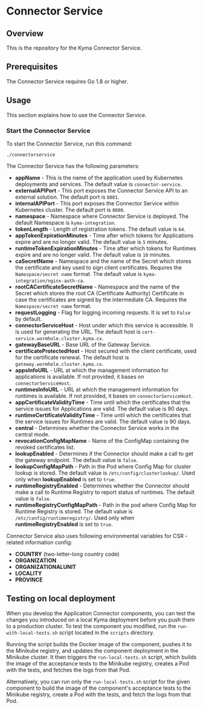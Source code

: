 # Connector Service

## Overview

This is the repository for the Kyma Connector Service.

## Prerequisites

The Connector Service requires Go 1.8 or higher.

## Usage

This section explains how to use the Connector Service.

### Start the Connector Service
To start the Connector Service, run this command:

```
./connectorservice
```

The Connector Service has the following parameters:
- **appName** - This is the name of the application used by Kubernetes deployments and services. The default value is `connector-service`.
- **externalAPIPort** - This port exposes the Connector Service API to an external solution. The default port is `8081`.
- **internalAPIPort** - This port exposes the Connector Service within Kubernetes cluster. The default port is `8080`.
- **namespace** - Namespace where Connector Service is deployed. The default Namespace is `kyma-integration`.
- **tokenLength** - Length of registration tokens. The default value is `64`.
- **appTokenExpirationMinutes** - Time after which tokens for Applications expire and are no longer valid. The default value is `5` minutes.
- **runtimeTokenExpirationMinutes** - Time after which tokens for Runtimes expire and are no longer valid. The default value is `10` minutes.
- **caSecretName** - Namespace and the name of the Secret which stores the certificate and key used to sign client certificates. Requires the `Namespace/secret name` format. The default value is `kyma-integration/nginx-auth-ca`.
- **rootCACertificateSecretName** - Namespace and the name of the Secret which stores the root CA (Certificate Authority) Certificate in case the certificates are signed by the intermediate CA. Requires the `Namespace/secret name` format. 
- **requestLogging** - Flag for logging incoming requests. It is set to `False` by default.
- **connectorServiceHost** - Host under which this service is accessible. It is used for generating the URL. The default host is `cert-service.wormhole.cluster.kyma.cx`.
- **gatewayBaseURL** - Base URL of the Gateway Service.
- **certificateProtectedHost** - Host secured with the client certificate, used for the certificate renewal. The default host is `gateway.wormhole.cluster.kyma.cx`.
- **appsInfoURL** - URL at which the management information for applications is available. If not provided, it bases on `connectorServiceHost`.
- **runtimesInfoURL** - URL at which the management information for runtimes is available. If not provided, it bases on `connectorServiceHost`.
- **appCertificateValidityTime** - Time until which the certificates that the service issues for Applications are valid. The default value is 90 days.
- **runtimeCertificateValidityTime** - Time until which the certificates that the service issues for Runtimes are valid. The default value is 90 days.
- **central** - Determines whether the Connector Service works in the central mode.
- **revocationConfigMapName** - Name of the ConfigMap containing the revoked certificates list.
- **lookupEnabled** - Determines if the Connector should make a call to get the gateway endpoint. The default value is `false`.
- **lookupConfigMapPath** - Path in the Pod where Config Map for cluster lookup is stored. The default value is `/etc/config/clusterlookup/`. Used only when **lookupEnabled** is set to `true`.
- **runtimeRegistryEnabled** - Determines whether the Connector should make a call to Runtime Registry to report status of runtimes. The default value is `false`.
- **runtimeRegistryConfigMapPath** - Path in the pod where Config Map for Runtime Registry is stored. The default value is `/etc/config/runtimeregistry/`. Used only when **runtimeRegistryEnabled** is set to `true`.

Connector Service also uses following environmental variables for CSR - related information config:
- **COUNTRY** (two-letter-long country code)
- **ORGANIZATION**
- **ORGANIZATIONALUNIT**
- **LOCALITY**
- **PROVINCE**

## Testing on local deployment

When you develop the Application Connector components, you can test the changes you introduced on a local Kyma deployment before you push them to a production cluster.
To test the component you modified, run the `run-with-local-tests.sh` script located in the `scripts` directory.

Running the script builds the Docker image of the component, pushes it to the Minikube registry, and updates the component deployment in the Minikube cluster. It then triggers the `run-local-tests.sh` script, which builds the image of the acceptance tests to the Minikube registry, creates a Pod with the tests, and fetches the logs from that Pod.

Alternatively, you can run only the `run-local-tests.sh` script for the given component to build the image of the component's acceptance tests to the Minikube registry, create a Pod with the tests, and fetch the logs from that Pod.
